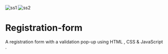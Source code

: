 ![ss1](https://github.com/shreeya-07/Registration-form/assets/132976552/c56f7c7c-78bd-45e9-8313-7fb13ecfb4c3)
![ss2](https://github.com/shreeya-07/Registration-form/assets/132976552/57157f37-6433-4314-8950-f102cd3388d3)
# Registration-form
A registration form with a validation pop-up using HTML , CSS &amp; JavaScript .
